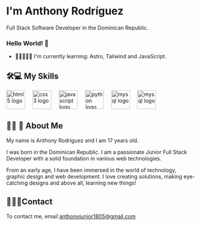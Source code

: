 
# I'm Anthony Rodríguez
Full Stack Software Developer in the Dominican Republic.

### Hello World! 👋

- 🧠👨🏻‍💻💡 I'm currently learning: Astro, Tailwind and JavaScript.
  
## 🛠💻 My Skills

<div align="left">
  <img src="https://cdn.jsdelivr.net/gh/devicons/devicon/icons/html5/html5-original.svg" height="50" alt="html5 logo"  />
  <img width="12" />
  <img src="https://cdn.jsdelivr.net/gh/devicons/devicon/icons/css3/css3-original.svg" height="50" alt="css3 logo"  />
  <img width="12" />
  <img src="https://cdn.jsdelivr.net/gh/devicons/devicon/icons/javascript/javascript-original.svg" height="50" alt="javascript logo"  />
  <img width="12" />
  <img src="https://cdn.jsdelivr.net/gh/devicons/devicon/icons/python/python-original.svg" height="50" alt="python logo"  />
  <img width="12" />
  <img src="https://cdn.jsdelivr.net/gh/devicons/devicon/icons/flask/flask-original.svg" height="50" alt="mysql logo"  />
  <img width="12" />
  <img src="https://cdn.jsdelivr.net/gh/devicons/devicon/icons/mysql/mysql-original.svg" height="50" alt="mysql logo"  />
  <img width="12" />
</div>

<div align="left">

</div>


## 👨‍💻 🚀 About Me
My name is Anthony Rodríguez and I am 17 years old.

I was born in the Dominican Republic. I am a passionate Junior Full Stack Developer with a solid foundation in various web technologies.

From an early age, I have been immersed in the world of technology, graphic design and web development. I love creating solutions, making eye-catching designs and above all, learning new things!

## ‍💼👨‍💼Contact 

To contact me, email anthonyjunior1805@gmail.com

